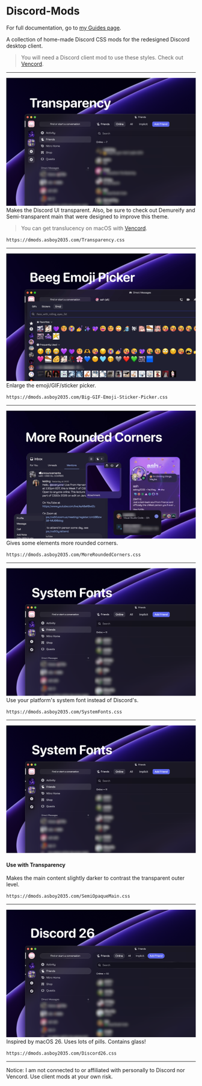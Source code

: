 # Discord-Mods

For full documentation, go to [my Guides page](https://guides.asboy2035.com/themes/web/discordThemes).

A collection of home-made Discord CSS mods for the redesigned Discord desktop client.

> You will need a Discord client mod to use these styles. Check out [Vencord](https://vencord.dev).

---

![Transparency](/screenshots/transparency.png)
Makes the Discord UI transparent.
Also, be sure to check out Demureify and Semi-transparent main that were designed to improve this theme.
> You can get translucency on macOS with [Vencord](https://vencord.dev).
```
https://dmods.asboy2035.com/Transparency.css
```

---

![Beeg GIF Picker](/screenshots/beegGif.png)
Enlarge the emoji/GIF/sticker picker.
```
https://dmods.asboy2035.com/Big-GIF-Emoji-Sticker-Picker.css
```

---

![More Rounded Corners](/screenshots/MoreRoundedCorners.png)
Gives some elements more rounded corners.
```
https://dmods.asboy2035.com/MoreRoundedCorners.css
```

---

![Screenshot](/screenshots/systemFonts.png)
Use your platform's system font instead of Discord's.
```
https://dmods.asboy2035.com/SystemFonts.css
```

---

![Semi-Opaque Main](/screenshots/semiOpaqueMain.png)
#### Use with Transparency
Makes the main content slightly darker to contrast the transparent outer level.
```
https://dmods.asboy2035.com/SemiOpaqueMain.css
```

---

![Discord 26](/screenshots/Discord-26.png)
Inspired by macOS 26. Uses lots of pills. Contains glass!
```
https://dmods.asboy2035.com/Discord26.css
```

---
Notice: I am not connected to or affiliated with personally to Discord nor Vencord. 
Use client mods at your own risk.

